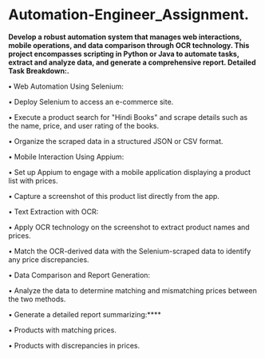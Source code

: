 # Automation-Engineer_Assignment.


**Develop a robust automation system that manages web interactions,
mobile operations, and data comparison through OCR technology. This project
encompasses scripting in Python or Java to automate tasks, extract and analyze data,
and generate a comprehensive report.
Detailed Task Breakdown:.**

**•** Web Automation Using Selenium:

• Deploy Selenium to access an e-commerce site.

• Execute a product search for &quot;Hindi Books&quot; and scrape details such as
the name, price, and user rating of the books.

• Organize the scraped data in a structured JSON or CSV format.

• Mobile Interaction Using Appium:

• Set up Appium to engage with a mobile application displaying a product
list with prices.

• Capture a screenshot of this product list directly from the app.

• Text Extraction with OCR:

• Apply OCR technology on the screenshot to extract product names and
prices.

• Match the OCR-derived data with the Selenium-scraped data to identify
any price discrepancies.

• Data Comparison and Report Generation:

• Analyze the data to determine matching and mismatching prices between
the two methods.

• Generate a detailed report summarizing:****

• Products with matching prices.

• Products with discrepancies in prices.
